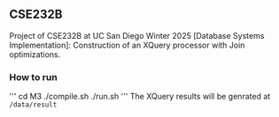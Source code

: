 ## CSE232B
Project of CSE232B at UC San Diego Winter 2025 [Database Systems Implementation]: Construction of an XQuery processor with Join optimizations.

### How to run
'''
cd M3
./compile.sh
./run.sh
'''
The XQuery results will be genrated at `/data/result`
